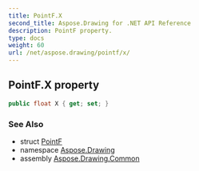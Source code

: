 ```yaml
---
title: PointF.X
second_title: Aspose.Drawing for .NET API Reference
description: PointF property. 
type: docs
weight: 60
url: /net/aspose.drawing/pointf/x/
---
```

## PointF.X property

```csharp
public float X { get; set; }
```

### See Also

* struct [PointF](../)
* namespace [Aspose.Drawing](../../pointf/)
* assembly [Aspose.Drawing.Common](../../../)



